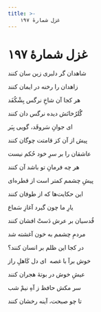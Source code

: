 ```yaml
---
title: >-
    غزل شمارهٔ ۱۹۷
---
```

# غزل شمارهٔ ۱۹۷

<div class="b" id="bn1"><div class="m1"><p>شاهدان گر دلبری زین سان کنند</p></div>
<div class="m2"><p>زاهدان را رخنه در ایمان کنند</p></div></div>
<div class="b" id="bn2"><div class="m1"><p>هر کجا آن شاخِ نرگس بِشْکُفَد</p></div>
<div class="m2"><p>گُلرُخانَش دیده نرگس دان کنند</p></div></div>
<div class="b" id="bn3"><div class="m1"><p>ای جوانِ سَروقَد، گویی بِبَر</p></div>
<div class="m2"><p>پیش از آن کز قامتت چوگان کنند</p></div></div>
<div class="b" id="bn4"><div class="m1"><p>عاشقان را بر سرِ خود حُکم نیست</p></div>
<div class="m2"><p>هر چه فرمانِ تو باشد آن کنند</p></div></div>
<div class="b" id="bn5"><div class="m1"><p>پیشِ چشمم کمتر است از قطره‌ای</p></div>
<div class="m2"><p>این حکایت‌ها که از طوفان کنند</p></div></div>
<div class="b" id="bn6"><div class="m1"><p>یارِ ما چون گیرد آغازِ سَماع</p></div>
<div class="m2"><p>قُدسیان بر عرش دَستْ افشان کنند</p></div></div>
<div class="b" id="bn7"><div class="m1"><p>مردمِ چشمم به خون آغشته شد</p></div>
<div class="m2"><p>در کجا این ظلم بر انسان کنند؟</p></div></div>
<div class="b" id="bn8"><div class="m1"><p>خوش برآ با غصه  ای دل کَاهلِ راز</p></div>
<div class="m2"><p>عیشِ خوش در بوتهٔ هجران کنند</p></div></div>
<div class="b" id="bn9"><div class="m1"><p>سر مکش حافظ ز آهِ نیمْ شب</p></div>
<div class="m2"><p>تا چو صبحت، آینه رخشان کنند</p></div></div>